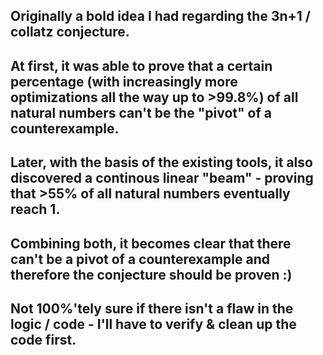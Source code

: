 ## Originally a bold idea I had regarding the 3n+1 / collatz conjecture. 
## At first, it was able to prove that a certain percentage (with increasingly more optimizations all the way up to >99.8%) of all natural numbers can't be the "pivot" of a counterexample.
## Later, with the basis of the existing tools, it also discovered a continous linear "beam" - proving that >55% of all natural numbers eventually reach 1.
## Combining both, it becomes clear that there can't be a pivot of a counterexample and therefore the conjecture should be proven :)
## Not 100%'tely sure if there isn't a flaw in the logic / code - I'll have to verify & clean up the code first.
